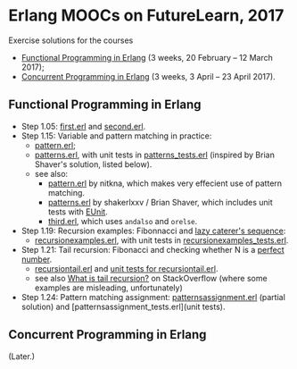 # Erlang MOOCs on FutureLearn, 2017

Exercise solutions for the courses

* [Functional Programming in Erlang](https://www.futurelearn.com/courses/functional-programming-erlang) (3 weeks, 20 February – 12 March 2017);
* [Concurrent Programming in Erlang](https://www.futurelearn.com/courses/concurrent-programming-erlang) (3 weeks, 3 April –  23 April 2017).

## Functional Programming in Erlang

* Step 1.05: [first.erl](first.erl) and [second.erl](second.erl).
* Step 1.15: Variable and pattern matching in practice:
  * [pattern.erl](pattern.erl);
  * [patterns.erl](patterns.erl), with unit tests in [patterns_tests.erl](patterns_tests.erl) (inspired by Brian Shaver's solution, listed below).
  * see also:
    * [pattern.erl](https://github.com/nitkna/erlang-practise/blob/master/pattern.erl) by nitkna, which makes very effecient use of pattern matching.
    * [patterns.erl](https://gist.github.com/shakerlxxv/c4ce9ba760c68582da8c98b19b410cf1) by shakerlxxv / Brian Shaver, which includes unit tests with [EUnit](http://erlang.org/doc/apps/eunit/chapter.html).
    * [third.erl](https://gist.github.com/tejasbubane/624fec099d616dfaaa26dd2b14162821#file-third-erl), which uses `andalso` and `orelse`.
* Step 1.19: Recursion examples: Fibonnacci and [lazy caterer's sequence](https://en.wikipedia.org/wiki/Lazy_caterer%27s_sequence):
  * [recursionexamples.erl](recursionexamples.erl), with unit tests in [recursionexamples_tests.erl](recursionexamples_tests.erl).
* Step 1.21: Tail recursion: Fibonacci and checking whether N is a [perfect number](https://en.wikipedia.org/wiki/Perfect_number).
  * [recursiontail.erl](recursiontail.erl) and [unit tests for recursiontail.erl](recursiontail_tests.erl).
  * see also [What is tail recursion?](http://stackoverflow.com/questions/33923/what-is-tail-recursion) on StackOverflow (where some examples are misleading, unfortunately)
* Step 1.24: Pattern matching assignment: [patternsassignment.erl](patternsassignment.erl) (partial solution) and [patternsassignment_tests.erl](unit tests).

## Concurrent Programming in Erlang

(Later.)

